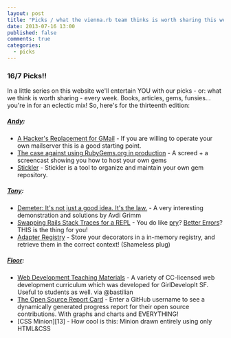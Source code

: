 ```yaml
---
layout: post
title: "Picks / what the vienna.rb team thinks is worth sharing this week"
date: 2013-07-16 13:00
published: false
comments: true
categories:
  - picks
---
```


### 16/7 Picks!!

In a little series on this website we'll entertain YOU with our picks - or: what we think is worth sharing - every week.
Books, articles, gems, funsies... you're in for an eclectic mix! So, here's for the thirteenth edition:

##### [Andy][1]:
  - [A Hacker's Replacement for GMail][2] - If you are willing to operate your own mailserver this is a good starting point.
  - [The case against using RubyGems.org in production][3] - A screed + a screencast showing you how to host your own gems
  - [Stickler][4] - Stickler is a tool to organize and maintain your own gem repository.

##### [Tony][5]:
  - [Demeter: It's not just a good idea. It's the law.][6] - A very interesting demonstration and solutions by Avdi Grimm
  - [Swapping Rails Stack Traces for a REPL][7] - You do like [pry](https:/github.com/pry/pry)? [Better Errors](https://github.com/charliesome/better_errors)? THIS is the thing for you!
  - [Adapter Registry][8] - Store your decorators in a in-memory registry, and retrieve them in the correct context!  (Shameless plug)

##### [Floor][9]:
  - [Web Development Teaching Materials][10] - A variety of CC-licensed web development curriculum which was developed for GirlDevelopIt SF. Useful to students as well. via @bastilian
  - [The Open Source Report Card][12] - Enter a GitHub username to see a dynamically generated progress report for their open source contributions. With graphs and charts and EVERYTHING!
  - [CSS Minion][13] - How cool is this: Minion drawn entirely using only HTML&CSS

[1]: http://www.twitter.com/pxlpnk
[2]: http://dbpmail.net/essays/2013-06-29-hackers-replacement-for-gmail.html
[3]: https://www.honeybadger.io/blog/2013/06/25/stop-using-rubygemsorg-in-production
[4]: https://github.com/copiousfreetime/stickler
[5]: http://www.twitter.com/tony_xpro
[6]: http://devblog.avdi.org/2011/07/05/demeter-its-not-just-a-good-idea-its-the-law/
[7]: http://fonicmonkey.net/2013/07/15/swapping-rails-stack-traces-for-a-repl/
[8]: https://github.com/rs-dev/adapter-registry
[9]: http://www.twitter.com/floordrees
[10]: http://www.teaching-materials.org/
[11]: http://osrc.dfm.io/
[12]: http://cssdeck.com/labs/pure-css-minion
